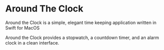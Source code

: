 # Around The Clock
Around the Clock is a simple, elegant time keeping application written in Swift for MacOS

Around the Clock provides a stopwatch, a countdown timer, and an alarm clock in a clean interface.
